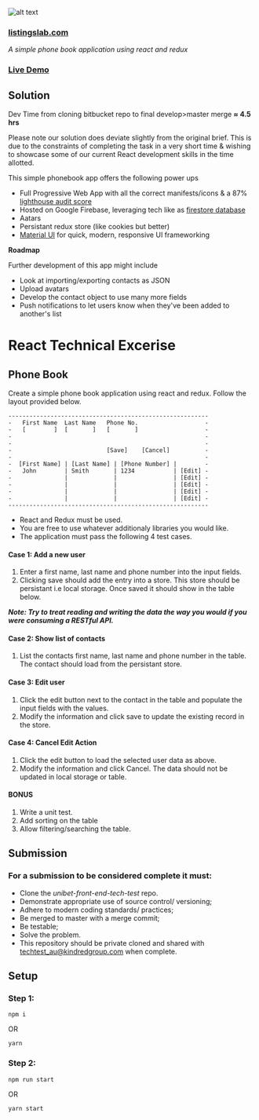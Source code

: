 
![alt text](https://listingslab.com/png/72_b.png "Headless WordPress PWA with React")

### [listingslab.com](https://listingslab.com)

*A simple phone book application using react and redux*

### [Live Demo](https://react-tech-test.firebaseapp.com/)

## Solution

Dev Time from cloning bitbucket repo to final develop>master merge __≈ 4.5 hrs__

Please note our solution does deviate slightly from the original brief. This is due to the constraints of completing the task in a very short time & wishing to showcase some of our current React development skills in the time allotted.

This simple phonebook app offers the following power ups

- Full Progressive Web App with all the correct manifests/icons & a 87% [lighthouse audit score](https://raw.githubusercontent.com/listingslab/react-tech-test/master/public/lighthouse.json)
- Hosted on Google Firebase, leveraging tech like as [firestore database](https://firebase.google.com/docs/firestore/)
- Aatars
- Persistant redux store (like cookies but better)
- [Material UI](https://material-ui.com/) for quick, modern, responsive UI frameworking

__Roadmap__  

Further development of this app might include 

- Look at importing/exporting contacts as JSON
- Upload avatars
- Develop the contact object to use many more fields
- Push notifications to let users know when they've been added to another's list

# React Technical Excerise

## Phone Book

Create a simple phone book application using react and redux.
Follow the layout provided below.

```
---------------------------------------------------------
-   First Name  Last Name   Phone No.                   -
-   [        ]  [       ]   [       ]                   -
-                                                       -
-                                                       -
-                           [Save]    [Cancel]          -
-                                                       -
-  [First Name] | [Last Name] | [Phone Number] |        -
-   John        | Smith       | 1234           | [Edit] -
-               |             |                | [Edit] -
-               |             |                | [Edit] -
-               |             |                | [Edit] -
-               |             |                | [Edit] -
---------------------------------------------------------
```

- React and Redux must be used.
- You are free to use whatever additionaly libraries you would like.
- The application must pass the following 4 test cases.

#### Case 1: Add a new user

1.  Enter a first name, last name and phone number into the input fields.
2.  Clicking save should add the entry into a store. This store should be persistant i.e local storage. Once saved it should show in the table below.

**_Note: Try to treat reading and writing the data the way you would if you were consuming a RESTful API._**

#### Case 2: Show list of contacts

1.  List the contacts first name, last name and phone number in the table. The contact should load from the persistant store.

#### Case 3: Edit user

1.  Click the edit button next to the contact in the table and populate the input fields with the values.
2.  Modify the information and click save to update the existing record in the store.

#### Case 4: Cancel Edit Action

1.  Click the edit button to load the selected user data as above.
2.  Modify the information and click Cancel. The data should not be updated in local storage or table.

#### BONUS

1.  Write a unit test.
2.  Add sorting on the table
3.  Allow filtering/searching the table.

## Submission

### For a submission to be considered complete it must:

- Clone the _*unibet-front-end-tech-test*_ repo.
- Demonstrate appropriate use of source control/ versioning;
- Adhere to modern coding standards/ practices;
- Be merged to master with a merge commit;
- Be testable;
- Solve the problem.
- This repository should be private cloned and shared with techtest_au@kindredgroup.com when complete.

## Setup

### Step 1:

```
npm i
```

OR

```
yarn
```

### Step 2:

```
npm run start
```

OR

```
yarn start
```